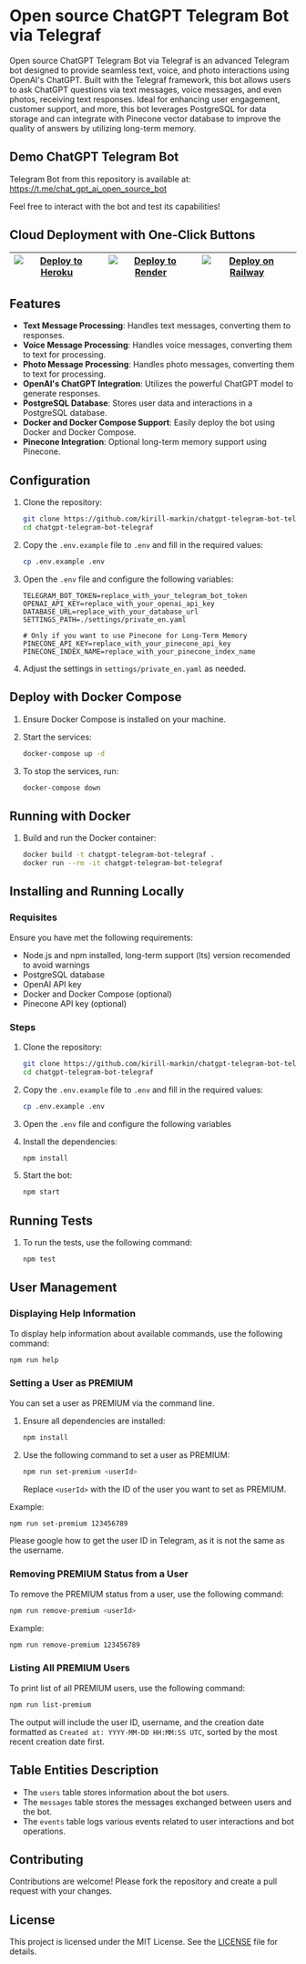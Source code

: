 # Open source ChatGPT Telegram Bot via Telegraf

Open source ChatGPT Telegram Bot via Telegraf is an advanced Telegram bot designed to provide seamless text, voice, and photo interactions using OpenAI's ChatGPT. Built with the Telegraf framework, this bot allows users to ask ChatGPT questions via text messages, voice messages, and even photos, receiving text responses. Ideal for enhancing user engagement, customer support, and more, this bot leverages PostgreSQL for data storage and can integrate with Pinecone vector database to improve the quality of answers by utilizing long-term memory.

## Demo ChatGPT Telegram Bot

Telegram Bot from this repository is available at:  
<https://t.me/chat_gpt_ai_open_source_bot>

Feel free to interact with the bot and test its capabilities!

## Cloud Deployment with One-Click Buttons

| [![Deploy to Heroku](https://www.herokucdn.com/deploy/button.svg)](https://dashboard.heroku.com/new?template=https%3A%2F%2Fgithub.com%2Fkirill-markin%2Fchatgpt-telegram-bot-telegraf) | [![Deploy to Render](https://render.com/images/deploy-to-render-button.svg)](https://render.com/deploy) | [![Deploy on Railway](https://railway.app/button.svg)](https://railway.app/template/6T8UU3?referralCode=ln-goT) |
|---|---|---|

## Features

- **Text Message Processing**: Handles text messages, converting them to responses.
- **Voice Message Processing**: Handles voice messages, converting them to text for processing.
- **Photo Message Processing**: Handles photo messages, converting them to text for processing.
- **OpenAI's ChatGPT Integration**: Utilizes the powerful ChatGPT model to generate responses.
- **PostgreSQL Database**: Stores user data and interactions in a PostgreSQL database.
- **Docker and Docker Compose Support**: Easily deploy the bot using Docker and Docker Compose.
- **Pinecone Integration**: Optional long-term memory support using Pinecone.

## Configuration

1. Clone the repository:

    ```bash
    git clone https://github.com/kirill-markin/chatgpt-telegram-bot-telegraf.git
    cd chatgpt-telegram-bot-telegraf
    ```

2. Copy the `.env.example` file to `.env` and fill in the required values:

    ```bash
    cp .env.example .env
    ```

3. Open the `.env` file and configure the following variables:

    ```env
    TELEGRAM_BOT_TOKEN=replace_with_your_telegram_bot_token
    OPENAI_API_KEY=replace_with_your_openai_api_key
    DATABASE_URL=replace_with_your_database_url
    SETTINGS_PATH=./settings/private_en.yaml

    # Only if you want to use Pinecone for Long-Term Memory
    PINECONE_API_KEY=replace_with_your_pinecone_api_key
    PINECONE_INDEX_NAME=replace_with_your_pinecone_index_name
    ```

4. Adjust the settings in `settings/private_en.yaml` as needed.

## Deploy with Docker Compose

1. Ensure Docker Compose is installed on your machine.
2. Start the services:

    ```bash
    docker-compose up -d
    ```

3. To stop the services, run:

    ```bash
    docker-compose down
    ```

## Running with Docker

1. Build and run the Docker container:

    ```bash
    docker build -t chatgpt-telegram-bot-telegraf .
    docker run --rm -it chatgpt-telegram-bot-telegraf
    ```

## Installing and Running Locally

### Requisites

Ensure you have met the following requirements:

- Node.js and npm installed, long-term support (lts) version recomended to avoid warnings
- PostgreSQL database
- OpenAI API key
- Docker and Docker Compose (optional)
- Pinecone API key (optional)

### Steps

1. Clone the repository:

    ```bash
    git clone https://github.com/kirill-markin/chatgpt-telegram-bot-telegraf.git
    cd chatgpt-telegram-bot-telegraf
    ```

2. Copy the `.env.example` file to `.env` and fill in the required values:

    ```bash
    cp .env.example .env
    ```

3. Open the `.env` file and configure the following variables

4. Install the dependencies:

    ```bash
    npm install
    ```

5. Start the bot:

    ```bash
    npm start
    ```

## Running Tests

1. To run the tests, use the following command:

    ```bash
    npm test
    ```

## User Management

### Displaying Help Information

To display help information about available commands, use the following command:

```sh
npm run help
```

### Setting a User as PREMIUM

You can set a user as PREMIUM via the command line.

1. Ensure all dependencies are installed:

   ```sh
   npm install
   ```

2. Use the following command to set a user as PREMIUM:

   ```sh
   npm run set-premium <userId>
   ```

   Replace `<userId>` with the ID of the user you want to set as PREMIUM.

Example:

```sh
npm run set-premium 123456789
```

Please google how to get the user ID in Telegram, as it is not the same as the username.

### Removing PREMIUM Status from a User

To remove the PREMIUM status from a user, use the following command:

```sh
npm run remove-premium <userId>
```

Example:

```sh
npm run remove-premium 123456789
```

### Listing All PREMIUM Users

To print list of all PREMIUM users, use the following command:

```sh
npm run list-premium
```

The output will include the user ID, username, and the creation date formatted as `Created at: YYYY-MM-DD HH:MM:SS UTC`, sorted by the most recent creation date first.

## Table Entities Description

- The `users` table stores information about the bot users.
- The `messages` table stores the messages exchanged between users and the bot.
- The `events` table logs various events related to user interactions and bot operations.

## Contributing

Contributions are welcome! Please fork the repository and create a pull request with your changes.

## License

This project is licensed under the MIT License. See the [LICENSE](LICENSE) file for details.

